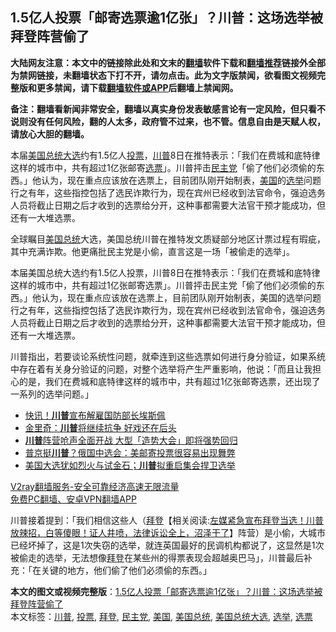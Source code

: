  <h2>1.5亿人投票「邮寄选票逾1亿张」？川普：这场选举被拜登阵营偷了</h2> <p class="notice"><b>大陆网友注意：本文中的链接除此处和文末的<a href="https://github.com/bannedbook/fanqiang" >翻墙</a>软件下载和<a href="https://github.com/killgcd/justmysocks/blob/master/README.md">翻墙推荐</a>链接外全部为禁网链接，未翻墙状态下打不开，请勿点击。此为文字版禁闻，欲看图文视频完整版和更多禁闻，请下载<a href="https://github.com/bannedbook/fanqiang">翻墙软件或APP</a>后翻墙上禁闻网。</p><p>备注：翻墙看新闻非常安全，翻墙以真实身份发表敏感言论有一定风险，但只看不说则没有任何风险，翻的人太多，政府管不过来，也不管。信息自由是天赋人权，请放心大胆的翻墙。</b></p>  <div class="entry"> <p id="summary">本届<a href="https://www.bannedbook.org/bnews/tag/%e7%be%8e%e5%9b%bd%e6%80%bb%e7%bb%9f%e5%a4%a7%e9%80%89/" class="st_tag internal_tag" rel="tag" title="标签 美国总统大选 下的日志">美国总统大选</a>约有1.5亿人<a href="https://www.bannedbook.org/bnews/tag/%E6%8A%95%E7%A5%A8/" class="st_tag internal_tag" rel="tag" title="标签 投票 下的日志">投票</a>，<a href="https://www.bannedbook.org/bnews/tag/%e5%b7%9d%e6%99%ae/" class="st_tag internal_tag" rel="tag" title="标签 川普 下的日志">川普</a>8日在推特表示：「我们在费城和底特律这样的城市中，共有超过1亿张邮寄<a href="https://www.bannedbook.org/bnews/tag/%E9%80%89%E7%A5%A8/" class="st_tag internal_tag" rel="tag" title="标签 选票 下的日志">选票</a>」。川普抨击<a href="https://www.bannedbook.org/bnews/tag/%e6%b0%91%e4%b8%bb%e5%85%9a/" class="st_tag internal_tag" rel="tag" title="标签 民主党 下的日志">民主党</a>「偷了他们必须偷的东西。」他认为，现在重点应该放在选票上，目前团队刚开始制表，<a href="https://www.bannedbook.org/bnews/tag/%e7%be%8e%e5%9b%bd/" class="st_tag internal_tag" rel="tag" title="标签 美国 下的日志">美国</a>的<a href="https://www.bannedbook.org/bnews/tag/%e9%80%89%e4%b8%be/" class="st_tag internal_tag" rel="tag" title="标签 选举 下的日志">选举</a>问题行之有年，这些指控包括了选民诈欺行为，现在宾州已经收到法官命令，强迫选务人员将截止日期之后才收到的选票给分开，这种事都需要大法官干预才能成功，但还有一大堆选票。</p> <p id="conimg"></p>  <p>全球瞩目<a href="https://www.bannedbook.org/bnews/tag/%e7%be%8e%e5%9b%bd%e6%80%bb%e7%bb%9f/" class="st_tag internal_tag" rel="tag" title="标签 美国总统 下的日志">美国总统</a>大选，美国总统川普在推特发文质疑部分地区计票过程有瑕疵，其中充满诈欺。他更痛批民主党是小偷，直言这是一场「被偷走的选举」。</p> <p>本届美国总统大选约有1.5亿人投票，川普8日在推特表示：「我们在费城和底特律这样的城市中，共有超过1亿张邮寄选票」。川普抨击民主党「偷了他们必须偷的东西。」他认为，现在重点应该放在选票上，目前团队刚开始制表，美国的选举问题行之有年，这些指控包括了选民诈欺行为，现在宾州已经收到法官命令，强迫选务人员将截止日期之后才收到的选票给分开，这种事都需要大法官干预才能成功，但还有一大堆选票。</p>  <p>川普指出，若要谈论系统性问题，就牵连到这些选票如何进行身分验证，如果系统中存在着有关身分验证的问题，对整个选举将产生严重影响，他说：「而且让我担心的是，我们在费城和底特律这样的城市中，共有超过1亿张邮寄选票，还出现了一系列的选举问题。」</p> <ul class='op-related-articles' title='相关阅读'> <li><a href='https://www.bannedbook.org/bnews/topimagenews/20201110/1428480.html' target='_blank'>快讯！<b>川普</b>宣布解雇国防部长埃斯佩</a></li> <li><a href='https://www.bannedbook.org/bnews/comments/20201110/1428476.html' target='_blank'>金里奇：<b>川普</b>将继续抗争 好戏还在后头</a></li> <li><a href='https://www.bannedbook.org/bnews/cnnews/20201110/1428468.html' target='_blank'><b>川普</b>阵营呛声全面开战 大型「造势大会」即将强势回归</a></li> <li><a href='https://www.bannedbook.org/bnews/worldnews/20201110/1428467.html' target='_blank'>普京挺<b>川普</b>？俄国中选会：美邮寄投票很容易出现舞弊</a></li> <li><a href='https://www.bannedbook.org/bnews/bannedvideo/20201110/1428466.html' target='_blank'>美国大选犹如烈火与试金石；<b>川普</b>拟重启集会捍卫选举</a></li> </ul> <p class="texttj"> <a href="https://www.bannedbook.org/forum23/topic22702.html" target="_blank">V2ray翻墙服务-安全可靠经济高速无限流量</a><br/> <a href="https://github.com/bannedbook/fanqiang/wiki/%E7%A6%81%E9%97%BB%E7%BD%91%E5%AE%89%E5%8D%93%E7%BF%BB%E5%A2%99%E6%96%B0%E9%97%BBAPP" target="_blank">免费PC翻墙、安卓VPN翻墙APP</a></p><p>川普接着提到：「我们相信这些人（<span class='wp_keywordlink'><a href="https://www.bannedbook.org/bnews/comments/20201018/1415809.html" title="“硬盘门”再爆：拿中共华信10％股的“大人物”正是拜登" target="_blank">拜登</a></span>【相关阅读:<a href='https://www.bannedbook.org/bnews/bannedvideo/20201108/1427782.html' target='_blank'>左媒紧急宣布拜登当选！川普放辣招，白等傻眼！证人井喷，法律诉讼全上，沼泽干了</a>】阵营）是小偷，大城市已经坏掉了，这是1次失窃的选举，就连英国最好的民调机构都说了，这显然是1次被偷走的选举，无法想像<a href="https://www.bannedbook.org/bnews/tag/%e6%8b%9c%e7%99%bb/" class="st_tag internal_tag" rel="tag" title="标签 拜登 下的日志">拜登</a>在某些州的得票表现会超越奥巴马」，川普最后补充：「在关键的地方，他们偷了他们必须偷的东西。」</p> <a name='sharetosocial'></a>       <div><b>本文的图文或视频完整版</b>：<a href='https://www.bannedbook.org/bnews/cnnews/20201110/1428481.html'>1.5亿人投票「邮寄选票逾1亿张」？川普：这场选举被拜登阵营偷了</a></div>  </div><!--END ENTRY--> <div class="postfooter"> <div>本文标签：<a href="https://www.bannedbook.org/bnews/tag/%e5%b7%9d%e6%99%ae/" rel="tag">川普</a>, <a href="https://www.bannedbook.org/bnews/tag/%E6%8A%95%E7%A5%A8/" rel="tag">投票</a>, <a href="https://www.bannedbook.org/bnews/tag/%e6%8b%9c%e7%99%bb/" rel="tag">拜登</a>, <a href="https://www.bannedbook.org/bnews/tag/%e6%b0%91%e4%b8%bb%e5%85%9a/" rel="tag">民主党</a>, <a href="https://www.bannedbook.org/bnews/tag/%e7%be%8e%e5%9b%bd/" rel="tag">美国</a>, <a href="https://www.bannedbook.org/bnews/tag/%e7%be%8e%e5%9b%bd%e6%80%bb%e7%bb%9f/" rel="tag">美国总统</a>, <a href="https://www.bannedbook.org/bnews/tag/%e7%be%8e%e5%9b%bd%e6%80%bb%e7%bb%9f%e5%a4%a7%e9%80%89/" rel="tag">美国总统大选</a>, <a href="https://www.bannedbook.org/bnews/tag/%e9%80%89%e4%b8%be/" rel="tag">选举</a>, <a href="https://www.bannedbook.org/bnews/tag/%E9%80%89%E7%A5%A8/" rel="tag">选票</a></div>  </div><!--END POSTFOOTER--> 